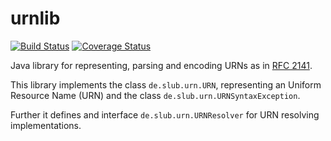 # urnlib

[![Build Status](https://travis-ci.org/slub/urnlib.png?branch=master)](https://travis-ci.org/slub/urnlib)
[![Coverage Status](https://coveralls.io/repos/github/slub/urnlib/badge.svg?branch=master)](https://coveralls.io/github/slub/urnlib?branch=master)

Java library for representing, parsing and encoding URNs as in [RFC 2141].

This library implements the class `de.slub.urn.URN`, representing an Uniform
Resource Name (URN) and the class `de.slub.urn.URNSyntaxException`.

Further it defines and interface `de.slub.urn.URNResolver` for URN resolving implementations.

[RFC 2141]: https://tools.ietf.org/html/rfc2141
